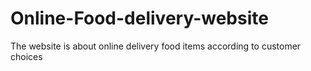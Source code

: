 # Online-Food-delivery-website
The website is about online delivery food items according to customer choices
